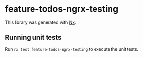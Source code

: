 # feature-todos-ngrx-testing

This library was generated with [Nx](https://nx.dev).

## Running unit tests

Run `nx test feature-todos-ngrx-testing` to execute the unit tests.
